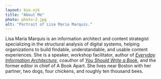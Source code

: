```yaml
---
layout: bio.njk
title: "About Me"
photo: photo-2.jpg
alt: "Portrait of Lisa Maria Marquis."
---
```


Lisa Maria Marquis is an information architect and content strategist specializing in the structural analysis of digital systems, helping organizations to build findable, understandable, and usable content experiences. She is a speaker, workshop facilitator, author of [_Everyday Information Architecture_](https://abookapart.com/products/everyday-information-architecture), coauthor of [_You Should Write a Book_](https://abookapart.com/products/you-should-write-a-book), and the former editor in chief of A Book Apart. She lives near Boston with her partner, two dogs, four chickens, and roughly ten thousand bees.